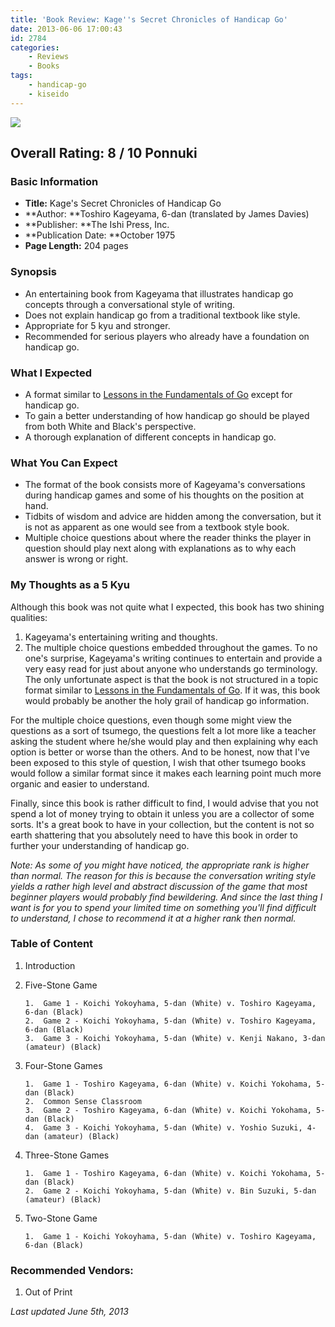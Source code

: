 ```yaml
---
title: 'Book Review: Kage''s Secret Chronicles of Handicap Go'
date: 2013-06-06 17:00:43
id: 2784
categories:
	- Reviews
	- Books
tags:
	- handicap-go
	- kiseido
---
```


![](/images/2013/05/kschgcover.jpg)

## Overall Rating: 8 / 10 Ponnuki

### Basic Information

*   **Title:** Kage's Secret Chronicles of Handicap Go
*   **Author: **Toshiro Kageyama, 6-dan (translated by James Davies)
*   **Publisher: **The Ishi Press, Inc.
*   **Publication Date: **October 1975
*   **Page Length:** 204 pages

### Synopsis

*   An entertaining book from Kageyama that illustrates handicap go concepts through a conversational style of writing.
*   Does not explain handicap go from a traditional textbook like style.
*   Appropriate for 5 kyu and stronger.
*   Recommended for serious players who already have a foundation on handicap go.
<!--more-->

### What I Expected

*   <span style="line-height: 13px;">A format similar to [Lessons in the Fundamentals of Go](http://www.bengozen.com/book-review-lessons-in-the-fundamentals-of-go/ "Book Review: Lessons in the Fundamentals of Go") except for handicap go.</span>
*   To gain a better understanding of how handicap go should be played from both White and Black's perspective.
*   A thorough explanation of different concepts in handicap go.

### What You Can Expect

*   The format of the book consists more of Kageyama's conversations during handicap games and some of his thoughts on the position at hand.
*   Tidbits of wisdom and advice are hidden among the conversation, but it is not as apparent as one would see from a textbook style book.
*   Multiple choice questions about where the reader thinks the player in question should play next along with explanations as to why each answer is wrong or right.

### My Thoughts as a 5 Kyu

Although this book was not quite what I expected, this book has two shining qualities:

1.  <span style="line-height: 13px;">Kageyama's entertaining writing and thoughts.</span>
2.  The multiple choice questions embedded throughout the games.
To no one's surprise, Kageyama's writing continues to entertain and provide a very easy read for just about anyone who understands go terminology. The only unfortunate aspect is that the book is not structured in a topic format similar to [Lessons in the Fundamentals of Go](http://www.bengozen.com/book-review-lessons-in-the-fundamentals-of-go/ "Book Review: Lessons in the Fundamentals of Go"). If it was, this book would probably be another the holy grail of handicap go information.

For the multiple choice questions, even though some might view the questions as a sort of tsumego, the questions felt a lot more like a teacher asking the student where he/she would play and then explaining why each option is better or worse than the others. And to be honest, now that I've been exposed to this style of question, I wish that other tsumego books would follow a similar format since it makes each learning point much more organic and easier to understand.

Finally, since this book is rather difficult to find, I would advise that you not spend a lot of money trying to obtain it unless you are a collector of some sorts. It's a great book to have in your collection, but the content is not so earth shattering that you absolutely need to have this book in order to further your understanding of handicap go.

_Note: As some of you might have noticed, the appropriate rank is higher than normal. The reason for this is because the conversation writing style yields a rather high level and abstract discussion of the game that most beginner players would probably find bewildering. And since the last thing I want is for you to spend your limited time on something you'll find difficult to understand, I chose to recommend it at a higher rank then normal._

### Table of Content

1.  Introduction
2.  Five-Stone Game

		1.  Game 1 - Koichi Yokoyhama, 5-dan (White) v. Toshiro Kageyama, 6-dan (Black)
		2.  Game 2 - Koichi Yokoyhama, 5-dan (White) v. Toshiro Kageyama, 6-dan (Black)
		3.  Game 3 - Koichi Yokoyhama, 5-dan (White) v. Kenji Nakano, 3-dan (amateur) (Black)

3.  Four-Stone Games

		1.  Game 1 - Toshiro Kageyama, 6-dan (White) v. Koichi Yokohama, 5-dan (Black)
		2.  Common Sense Classroom
		3.  Game 2 - Toshiro Kageyama, 6-dan (White) v. Koichi Yokohama, 5-dan (Black)
		4.  Game 3 - Koichi Yokoyhama, 5-dan (White) v. Yoshio Suzuki, 4-dan (amateur) (Black)

4.  Three-Stone Games

		1.  Game 1 - Toshiro Kageyama, 6-dan (White) v. Koichi Yokohama, 5-dan (Black)
		2.  Game 2 - Koichi Yokoyhama, 5-dan (White) v. Bin Suzuki, 5-dan (amateur) (Black)

5.  Two-Stone Game

		1.  Game 1 - Koichi Yokoyhama, 5-dan (White) v. Toshiro Kageyama, 6-dan (Black)

### Recommended Vendors:

1.  Out of Print

_Last updated June 5th, 2013_
